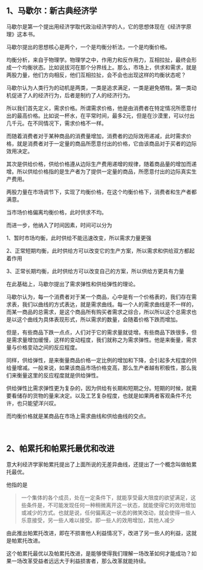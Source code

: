 <h2>1、马歇尔：新古典经济学</h2><p data-pid="XZ-yoAsD">马歇尔是第一个提出用经济学取代政治经济学的人，它的思想体现在《经济学原理》这本书。</p><p data-pid="qng6LC5v">马歇尔提出的思想核心是两个，一个是均衡分析法，一个是均衡价格。</p><p data-pid="T9DHlVjf">均衡分析，来自于物理学。物理学之中，作用力和反作用力，互相拉扯，最终会形成一个均衡状态。比如说拔河在那个分界线上。那么，市场上，供求和需求，就是两股力量，他们方向相反，他们互相拉扯，会不会也出现这样的均衡状态呢？</p><p data-pid="35im5uMN">马歇尔认为人类行为的动机是两类，一类是追求满足，一类是避免牺牲。第一类动机促进了人的经济行为，后者是制约了人的经济行为。</p><p data-pid="WJG0yurj">所以我们首先定义，需求价格。所谓需求价格，他是由消费者在特定情况所愿意付出的最高价格。比如说一杯水，在平常时间，最多2元，但是在沙漠里，可以付出几千元。在不同情况下，需求价格不一样。</p><p data-pid="wvCC0V6g">而随着消费者对于某种商品的消费量增加，消费者的边际效用递减，此时需求价格，就是消费者对于一定量的商品所愿意付出的价格，它由该商品对于买者的边际效用决定。</p><p data-pid="nqC1IcEf">其次是供给价格，供给价格遵从边际生产费用递增的规律，随着商品量的增加而递增。所以供给价格指的是生产者为了提供一定量的商品，所愿意付出的边际真实生产费用。</p><p data-pid="ttqfyXe7">两股力量在市场调节下，实现了均衡价格，在这个均衡价格下，消费者和生产者都满意。</p><p data-pid="Nkfl_gAq">当市场价格偏离均衡价格，此时供求不均。</p><p data-pid="VCmvA54P">而进一步，他纳入了时间因素，时间可以分为</p><p data-pid="smW9i7Hw">1、暂时市场均衡，此时供给不能迅速改变，所以需求力量更强</p><p data-pid="AY80za9Q">2、正常短期均衡，此时供给方可以改变它的生产方案，所以需求和供给双方都起着作用</p><p data-pid="wCqbGaf1">3、正常长期均衡，此时供给方可以改变自己的方案，所以供给方更具有力量</p><p data-pid="Rxhs7g3L">在此基础上，马歇尔提出了需求弹性和供给弹性的理论。</p><p data-pid="cnS7bSo0">马歇尔认为，每一个消费者对于某一个商品，心中是有一个价格表的，我们存在需求表，我们以曲线的方式表达，就是需求曲线。每一个人的需求曲线是不一样的，而某一商品的总需求，是这个商品所有购买者需求之综合，所以所以这个总需求也是以这个曲线为具体表现形式，所以需求的数量，会随着价格下跌而增加。</p><p data-pid="VCoUw7z3">但是，有些商品下跌一点点，人们对于它的需求量就徒增。有些商品下跌很多，但是需求量增加缓慢，这样的变动程度，我们就称之为需求弹性。他是来衡量，需求量与价格变动之间的反应程度。</p><p data-pid="BB7egT-O">同样，供给弹性，是来衡量商品价格一定比例的增加和下降，会引起多大程度的供给量增减。一般来说，如果该商品市场价格变高，那么生产者越有积极性，那么我们来衡量这里的反应程度就是供给弹性。</p><p data-pid="AGDmAVdT">供给弹性比需求弹性更为复杂的，因为供给有长期和短期之分。短期的时候，就需要看储存的货物的量来决定。以及工艺复杂程度，也就是如果两者客观条件不允许，也只能望洋兴叹。</p><p data-pid="0ILF41Dp">而均衡价格就是某商品在市场上需求曲线和供给曲线的交点。</p><p><br></p><h2>2、帕累托和帕累托最优和改进</h2><p data-pid="1ox9tC8v">意大利经济学家帕累托提出了上面所说的无差异曲线，还提出了一个概念叫做帕累托最优。</p><p data-pid="m-aFi5Hs">他指的是</p><blockquote data-pid="GfgIP186">一个集体的各个成员，处在一定条件下，就能享受最大限度的欲望满足，这些条件是，不可能发现任何一种稍微离开这一状态，就能使得它的效用增加或减少的方式。也就是说，任何偏离这一状态的微笑改动，就会使得一些人乐意接受，另一些人难以接受。即一些人的效用增加，其他人减少</blockquote><p data-pid="SxqOM0d5">由此推出帕累托改进，即在不损害他人利益情况下，改进了另一些人的利益，这就是帕累托改进。</p><p data-pid="438Kj58v">这个帕累托最优以及帕累托改进，是能够使得我们理解一场改革如何才能成功？如果一场改革受益者远远大于利益损害者，那么改革就能持续。</p>
